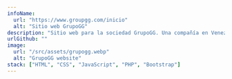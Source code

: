 ```yaml
---
infoName:
  url: "https://www.groupgg.com/inicio"
  alt: "Sitio web GrupoGG"
description: "Sitio web para la sociedad GrupoGG. Una compañía en Venezuela especializada servicios como ventas, parte para autos y implementos médicos y de laboratorio. Este es mi primer sitio web. Fue hecho con PHP, Bootstrap CSS y JavaScript para mi primera trabajo como Front-end"
urlGithub: ""
image:
  url: "/src/assets/grupogg.webp"
  alt: "GrupoGG website"
stack: ["HTML", "CSS", "JavaScript", "PHP", "Bootstrap"]
---
```

